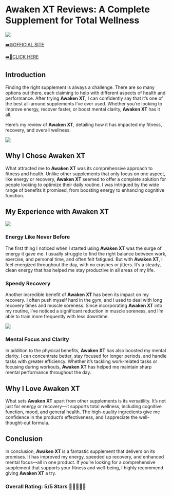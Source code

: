 # **Awaken XT Reviews**: A Complete Supplement for Total Wellness

[![](https://static.vecteezy.com/system/resources/thumbnails/019/896/014/small/buy-now-gradient-button-with-cart-symbol-buy-now-illustration-png.png)](https://edetoop.top/lander/sugarpreland-1/awaken.html) 

[➡️🌐OFFICIAL SITE](https://edetoop.top/lander/sugarpreland-1/awaken.html) 

[➡️🔗CLICK HERE](https://edetoop.top/lander/sugarpreland-1/awaken.html) 


## Introduction

Finding the right supplement is always a challenge. There are so many options out there, each claiming to help with different aspects of health and performance. After trying **Awaken XT**, I can confidently say that it’s one of the best all-around supplements I’ve ever used. Whether you’re looking to improve energy, recover faster, or boost mental clarity, **Awaken XT** has it all.

Here’s my review of **Awaken XT**, detailing how it has impacted my fitness, recovery, and overall wellness.

[![](https://wallpapers.com/images/hd/red-order-now-button-udg4jcj4arvn8b0n-2.png)](https://edetoop.top/lander/sugarpreland-1/awaken.html)  

## Why I Chose **Awaken XT**

What attracted me to **Awaken XT** was its comprehensive approach to fitness and health. Unlike other supplements that only focus on one aspect, like energy or recovery, **Awaken XT** seemed to offer a complete solution for people looking to optimize their daily routine. I was intrigued by the wide range of benefits it promised, from boosting energy to enhancing cognitive function.

## My Experience with **Awaken XT**

[![](https://static.vecteezy.com/system/resources/thumbnails/019/896/014/small/buy-now-gradient-button-with-cart-symbol-buy-now-illustration-png.png)](https://edetoop.top/lander/sugarpreland-1/awaken.html)

### Energy Like Never Before

The first thing I noticed when I started using **Awaken XT** was the surge of energy it gave me. I usually struggle to find the right balance between work, exercise, and personal time, and often felt fatigued. But with **Awaken XT**, I feel energized throughout the day, with no crashes or jitters. It’s a steady, clean energy that has helped me stay productive in all areas of my life.

### Speedy Recovery

Another incredible benefit of **Awaken XT** has been its impact on my recovery. I often push myself hard in the gym, and I used to deal with long recovery times and muscle soreness. Since incorporating **Awaken XT** into my routine, I’ve noticed a significant reduction in muscle soreness, and I’m able to train more frequently with less downtime.

[![](https://wallpapers.com/images/hd/red-order-now-button-udg4jcj4arvn8b0n-2.png)](https://edetoop.top/lander/sugarpreland-1/awaken.html)  

### Mental Focus and Clarity

In addition to the physical benefits, **Awaken XT** has also boosted my mental clarity. I can concentrate better, stay focused for longer periods, and handle tasks with greater efficiency. Whether it’s tackling work-related tasks or focusing during workouts, **Awaken XT** has helped me maintain sharp mental performance throughout the day.

## Why I Love **Awaken XT**

What sets **Awaken XT** apart from other supplements is its versatility. It’s not just for energy or recovery—it supports total wellness, including cognitive function, mood, and general health. The high-quality ingredients give me confidence in the product’s effectiveness, and I appreciate the well-thought-out formula.

## Conclusion

In conclusion, **Awaken XT** is a fantastic supplement that delivers on its promises. It has improved my energy, speeded up recovery, and enhanced mental focus—all in one product. If you’re looking for a comprehensive supplement that supports your fitness and well-being, I highly recommend giving **Awaken XT** a try.

### Overall Rating: 5/5 Stars 🌟🌟🌟🌟🌟
